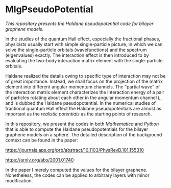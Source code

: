# MlgPseudoPotential
_This repository presents the Haldane pseudopotential code for bilayer graphene models._

In the studies of the quantum Hall effect, especially the fractional phases, physicists usually start with simple single-particle picture, in which we can solve the single-particle orbitals (wavefunctions) and the spectrum (eigenvalues) exactly. The interaction effect is then introduced to by evaluating the two-body interaction matrix element with the single-particle orbitals. 

Haldane realized the details owing to specific type of interaction may not be of great importance. Instead, we shall focus on the projection of the matrix element into different angular momentum channels. The "partial wave" of the interaction matrix element characterizes the interaction energy of a pair of particles rotating about each other in the angular momentum channel _L_, and is dubbed the Haldane pseudopotential. In the numerical studies of fractional quantum Hall effect the Haldane pseudopotentials are almost as important as the _realistic potentials_ as the starting points of research.

In this repository, we present the codes in both _Mathematica_ and _Python_ that is able to compute the Haldane pseudopotentials for the bilayer graphene models on a sphere. The detailed description of the background context can be found in the paper:

https://journals.aps.org/prb/abstract/10.1103/PhysRevB.101.155310

https://arxiv.org/abs/2001.01740

In the paper I merely computed the values for the bilayer graphene. Nonetheless, the codes can be applied to arbitrary layers with minor modification.
